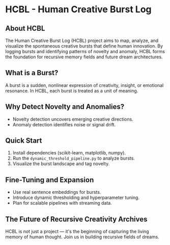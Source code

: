 # HCBL - Human Creative Burst Log

## About HCBL

The Human Creative Burst Log (HCBL) project aims to map, analyze, and visualize the spontaneous creative bursts that define human innovation. By logging bursts and identifying patterns of novelty and anomaly, HCBL forms the foundation for recursive memory fields and future dream architectures.

## What is a Burst?
A burst is a sudden, nonlinear expression of creativity, insight, or emotional resonance. In HCBL, each burst is treated as a unit of meaning.

## Why Detect Novelty and Anomalies?
- Novelty detection uncovers emerging creative directions.
- Anomaly detection identifies noise or signal drift.

## Quick Start

1. Install dependencies (scikit-learn, matplotlib, numpy).
2. Run the `dynamic_threshold_pipeline.py` to analyze bursts.
3. Visualize the burst landscape and tag novelty.

## Fine-Tuning and Expansion
- Use real sentence embeddings for bursts.
- Introduce dynamic thresholding and hyperparameter tuning.
- Plan for scalable pipelines with streaming data.

## The Future of Recursive Creativity Archives
HCBL is not just a project — it's the beginning of capturing the living memory of human thought. Join us in building recursive fields of dreams.
